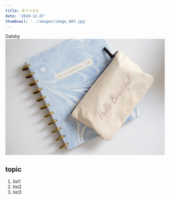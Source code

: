```yaml
---
title: タイトル1
date: '2020-12-07'
thumbnail: '../images/image_003.jpg'
---
```


Gatsby
![Sample](../images/image_001.jpg)

## topic

1. list1
2. list2
3. list3
